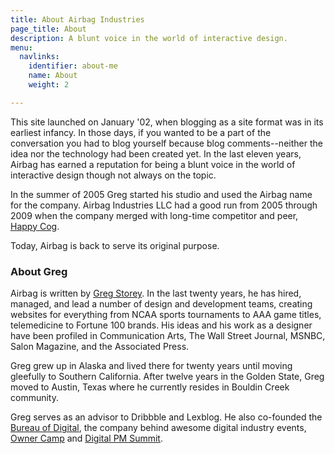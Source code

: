 ```yaml
---
title: About Airbag Industries
page_title: About
description: A blunt voice in the world of interactive design.
menu:
  navlinks:
    identifier: about-me
    name: About
    weight: 2

---
```

This site launched on January '02, when blogging as a site format was in its earliest infancy. In those days, if you wanted to be a part of the conversation you had to blog yourself because blog comments--neither the idea nor the technology had been created yet. In the last eleven years, Airbag has earned a reputation for being a blunt voice in the world of interactive design though not always on the topic.

In the summer of 2005 Greg started his studio and used the Airbag name for the company. Airbag Industries LLC had a good run from 2005 through 2009 when the company merged with long-time competitor and peer, [Happy Cog](https://www.airbagindustries.com/archives/airbag/memento.php).

Today, Airbag is back to serve its original purpose.

### About Greg

Airbag is written by [Greg Storey](http://www.linkedin.com/in/brilliantcrank). In the last twenty years, he has hired, managed, and lead a number of design and development teams, creating websites for everything from NCAA sports tournaments to AAA game titles, telemedicine to Fortune 100 brands. His ideas and his work as a designer have been profiled in Communication Arts, The Wall Street Journal, <span class="caps">MSNBC</span>, Salon Magazine, and the Associated Press.

Greg grew up in Alaska and lived there for twenty years until moving gleefully to Southern California. After twelve years in the Golden State, Greg moved to Austin, Texas where he currently resides in Bouldin Creek community.

Greg serves as an advisor to Dribbble and Lexblog. He also co-founded the [Bureau of Digital](http://bureauofdigital.com), the company behind awesome digital industry events, [Owner Camp](http://www.ownercamp.com) and [Digital PM Summit](http://www.dpmsummit2013.com).